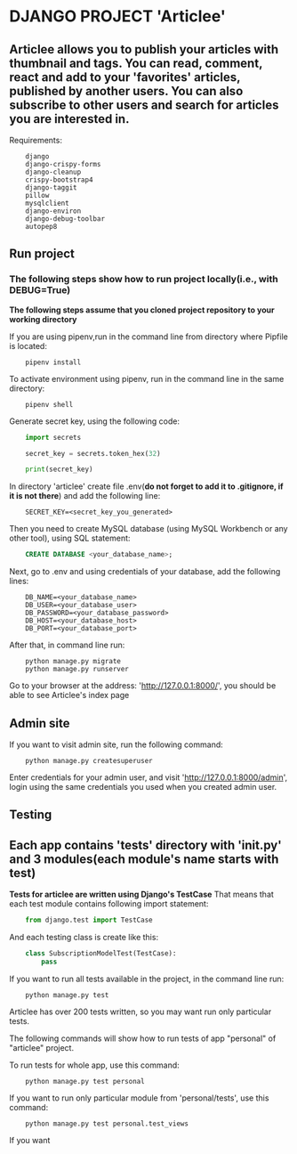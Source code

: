 # DJANGO PROJECT 'Articlee'

## Articlee allows you to publish your articles with thumbnail and tags. You can read, comment, react and add to your 'favorites' articles, published by another users. You can also subscribe to other users and search for articles you are interested in.

Requirements:
```
    django
    django-crispy-forms
    django-cleanup
    crispy-bootstrap4
    django-taggit
    pillow
    mysqlclient
    django-environ
    django-debug-toolbar
    autopep8
```

## Run project

### The following steps show how to run project locally(i.e., with DEBUG=True)
**The following steps assume that you cloned project repository to your working directory**

If you are using pipenv,run in the command line from directory where Pipfile is located:
```
    pipenv install
```

To activate environment using pipenv, run in the command line in the same directory:
```
    pipenv shell
```

Generate secret key, using the following code:
```python
    import secrets

    secret_key = secrets.token_hex(32)

    print(secret_key)
```

In directory 'articlee' create file .env(**do not forget to add it to .gitignore, if it is not there**) and add the following line:
```
    SECRET_KEY=<secret_key_you_generated>
```

Then you need to create MySQL database (using MySQL Workbench or any other tool), using SQL statement:
```SQL
    CREATE DATABASE <your_database_name>;
```

Next, go to .env and using credentials of your database, add the following lines:
```
    DB_NAME=<your_database_name>
    DB_USER=<your_database_user>
    DB_PASSWORD=<your_database_password>
    DB_HOST=<your_database_host>
    DB_PORT=<your_database_port>
```

After that, in command line run:
```
    python manage.py migrate
    python manage.py runserver
```

Go to your browser at the address: 'http://127.0.0.1:8000/', you should be able to see Articlee's index page

## Admin site

If you want to visit admin site, run the following command:
```
    python manage.py createsuperuser
```

Enter credentials for your admin user, and visit 'http://127.0.0.1:8000/admin',
login using the same credentials you used when you created admin user.


## Testing

## Each app contains 'tests' directory with '__init__.py' and 3 modules(each module's name starts with test)

**Tests for articlee are written using Django's TestCase**
That means that each test module contains following import statement:
```python
    from django.test import TestCase
```
And each testing class is create like this:
```python
    class SubscriptionModelTest(TestCase):
        pass
```

If you want to run all tests available in the project, in the command line run:
```
    python manage.py test
```

Articlee has over 200 tests written, so you may want run only particular tests.

The following commands will show how to run tests of app "personal" of "articlee" project.

To run tests for whole app, use this command:
```
    python manage.py test personal
```

If you want to run only particular module from 'personal/tests', use this command:
```
    python manage.py test personal.test_views
```

If you want 